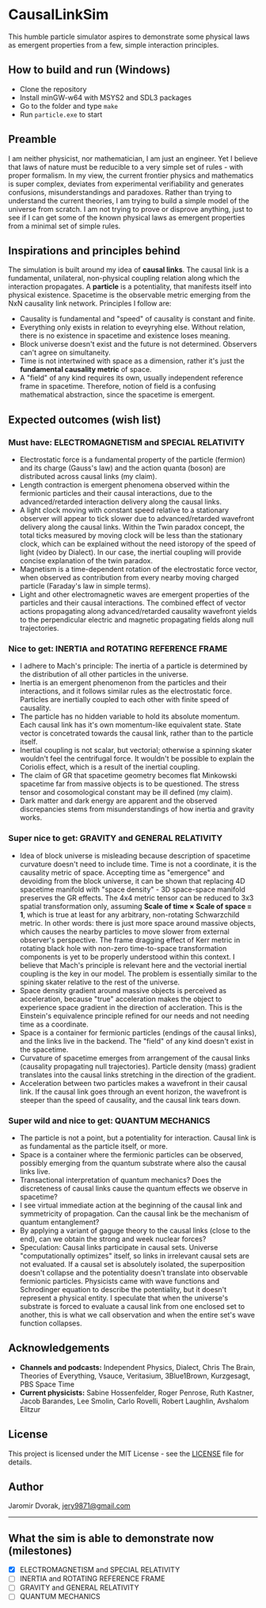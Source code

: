 # CausalLinkSim

This humble particle simulator aspires to demonstrate some physical laws as emergent properties from a few, simple interaction principles.

## How to build and run (Windows)

- Clone the repository
- Install minGW-w64 with MSYS2 and SDL3 packages
- Go to the folder and type `make`
- Run `particle.exe` to start

## Preamble

I am neither physicist, nor mathematician, I am just an engineer. Yet I believe that laws of nature must be reducible to a very simple set of rules - with proper formalism. In my view, the current frontier physics and mathematics is super complex, deviates from experimental verifiability and generates confusions, misunderstandings and paradoxes. Rather than trying to understand the current theories, I am trying to build a simple model of the universe from scratch. I am not trying to prove or disprove anything, just to see if I can get some of the known physical laws as emergent properties from a minimal set of simple rules.

## Inspirations and principles behind

The simulation is built around my idea of **causal links**. The causal link is a fundamental, unilateral, non-physical coupling relation along which the interaction propagates. A **particle** is a potentiality, that manifests itself into physical existence. Spacetime is the observable metric emerging from the NxN causality link network. Principles I follow are:

- Causality is fundamental and "speed" of causality is constant and finite.
- Everything only exists in relation to eveyryhing else. Without relation, there is no existence in spacetime and existence loses meaning.
- Block universe doesn't exist and the future is not determined. Observers can't agree on simultaneity.
- Time is not intertwined with space as a dimension, rather it's just the **fundamental causality metric** of space.
- A "field" of any kind requires its own, usually independent reference frame in spacetime. Therefore, notion of field is a confusing mathematical abstraction, since the spacetime is emergent.

## Expected outcomes (wish list)

### Must have: ELECTROMAGNETISM and SPECIAL RELATIVITY

- Electrostatic force is a fundamental property of the particle (fermion) and its charge (Gauss's law) and the action quanta (boson) are distributed across causal links (my claim).
- Length contraction is emergent phenomena observed within the fermionic particles and their causal interactions, due to the advanced/retarded interaction delivery along the causal links.
- A light clock moving with constant speed relative to a stationary observer will appear to tick slower due to advanced/retarded wavefront delivery along the causal links. Within the Twin paradox concept, the total ticks measured by moving clock will be less than the stationary clock, which can be explained without the need istoropy of the speed of light (video by Dialect). In our case, the inertial coupling will provide concise explanation of the twin paradox.
- Magnetism is a time-dependent rotation of the electrostatic force vector, when observed as contribution from every nearby moving charged particle (Faraday's law in simple terms).
- Light and other electromagnetic waves are emergent properties of the particles and their causal interactions. The combined effect of vector actions propagating along advanced/retarded causality wavefront yields to the perpendicular electric and magnetic propagating fields along null trajectories.

### Nice to get: INERTIA and ROTATING REFERENCE FRAME

- I adhere to Mach's principle: The inertia of a particle is determined by the distribution of all other particles in the universe.
- Inertia is an emergent phenomenon from the particles and their interactions, and it follows similar rules as the electrostatic force. Particles are inertially coupled to each other with finite speed of causality.
- The particle has no hidden variable to hold its absolute momentum. Each causal link has it's own momentum-like equivalent state. State vector is concetrated towards the causal link, rather than to the particle itself.
- Inertial coupling is not scalar, but vectorial; otherwise a spinning skater wouldn't feel the centrifugal force. It wouldn't be possible to explain the Coriolis effect, which is a result of the inertial coupling.
- The claim of GR that spacetime geometry becomes flat Minkowski spacetime far from massive objects is to be questioned. The stress tensor and cosomological constant may be ill defined (my claim).
- Dark matter and dark energy are apparent and the observed discrepancies stems from misunderstandings of how inertia and gravity works.

### Super nice to get: GRAVITY and GENERAL RELATIVITY

- Idea of block universe is misleading because description of spacetime curvature doesn't need to include time. Time is not a coordinate, it is the causality metric of space. Accepting time as "emergence" and devoiding from the block universe, it can be shown that replacing 4D spacetime manifold with "space density" - 3D space-space manifold preserves the GR effects. The 4x4 metric tensor can be reduced to 3x3 spatial transformation only, assuming **Scale of time × Scale of space = 1**, which is true at least for any arbitrary, non-rotating Schwarzchild metric. In other words: there is just more space around massive objects, which causes the nearby particles to move slower from external observer's perspective. The frame dragging effect of Kerr metric in rotating black hole with non-zero time-to-space transformation components is yet to be properly understood within this context. I believe that Mach's principle is relevant here and the vectorial inertial coupling is the key in our model. The problem is essentially similar to the spining skater relative to the rest of the universe.
- Space density gradient around massive objects is perceived as acceleration, because "true" acceleration makes the object to experience space gradient in the direction of accleration. This is the Einstein's equivalence principle refined for our needs and not needing time as a coordinate.
- Space is a container for fermionic particles (endings of the causal links), and the links live in the backend. The "field" of any kind doesn't exist in the spacetime.
- Curvature of spacetime emerges from arrangement of the causal links (causality propagating null trajectories). Particle density (mass) gradient translates into the causal links stretching in the direction of the gradient.
- Acceleration between two particles makes a wavefront in their causal link. If the causal link goes through an event horizon, the wavefront is steeper than the speed of causality, and the causal link tears down.

### Super wild and nice to get: QUANTUM MECHANICS

- The particle is not a point, but a potentiality for interaction. Causal link is as fundamental as the particle itself, or more.
- Space is a container where the fermionic particles can be observed, possibly emerging from the quantum substrate where also the causal links live.
- Transactional interpretation of quantum mechanics? Does the discreteness of causal links cause the quantum effects we observe in spacetime?
- I see virtual immediate action at the beginning of the causal link and symmetricity of propagation. Can the causal link be the mechanism of quantum entanglement?
- By applying a variant of gaguge theory to the causal links (close to the end), can we obtain the strong and week nuclear forces?
- Speculation: Causal links participate in causal sets. Universe "computationally optimizes" itself, so links in irrelevant causal sets are not evaluated. If a causal set is absolutely isolated, the superposition doesn't collapse and the potentiality doesn't translate into observable fermionic particles. Physicists came with wave functions and Schrodinger equation to describe the potentiality, but it doesn't represent a physical entity. I speculate that when the universe's substrate is forced to evaluate a causal link from one enclosed set to another, this is what we call observation and when the entire set's wave function collapses.

## Acknowledgements

- **Channels and podcasts:** Independent Physics, Dialect, Chris The Brain, Theories of Everything, Vsauce, Veritasium, 3Blue1Brown, Kurzgesagt, PBS Space Time
- **Current physicists:** Sabine Hossenfelder, Roger Penrose, Ruth Kastner, Jacob Barandes, Lee Smolin, Carlo Rovelli, Robert Laughlin, Avshalom Elitzur

## License

This project is licensed under the MIT License - see the [LICENSE](LICENSE) file for details.

## Author

Jaromir Dvorak, jery9871@gmail.com

---

## What the sim is able to demonstrate now (milestones)

- [x] ELECTROMAGNETISM and SPECIAL RELATIVITY
- [ ] INERTIA and ROTATING REFERENCE FRAME
- [ ] GRAVITY and GENERAL RELATIVITY
- [ ] QUANTUM MECHANICS
